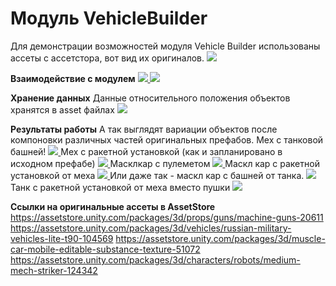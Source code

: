 # Модуль VehicleBuilder
Для демонстрации возможностей модуля Vehicle Builder использованы ассеты с ассетстора, вот вид их оригиналов.
[![](https://i.imgur.com/r7zFxp0.png) ]()

**Взаимодействие с модулем**
[![](https://i.imgur.com/yairTei.gif) ]()
[![](https://i.imgur.com/4fpIp6a.gif) ]()

**Хранение данных**
Данные относительного положения объектов хранятся в asset файлах
[![](https://i.imgur.com/R4siGdk.gif) ]()

**Результаты работы**
А так выглядят вариации объектов после компоновки различных частей оригинальных префабов.
Мех с танковой башней!
[![](https://i.imgur.com/E0AeY5H.png) ]()
Мех с ракетной установкой (как и запланировано в исходном префабе)
[![](https://i.imgur.com/SYRu5h1.png) ]()
Масклкар с пулеметом
[![](https://i.imgur.com/uxxLOJP.png) ]()
Маскл кар с ракетной установкой от меха
[![](https://i.imgur.com/GR8oLvN.png) ]()
Или даже так - маскл кар с башней от танка.
[![](https://i.imgur.com/6w3AEiF.png) ]()
Танк с ракетной установкой от меха вместо пушки
[![](https://i.imgur.com/8Hku4xA.png) ]()

**Ссылки на оригинальные ассеты в AssetStore**
https://assetstore.unity.com/packages/3d/props/guns/machine-guns-20611
https://assetstore.unity.com/packages/3d/vehicles/russian-military-vehicles-lite-t90-104569
https://assetstore.unity.com/packages/3d/muscle-car-mobile-editable-substance-texture-51072
https://assetstore.unity.com/packages/3d/characters/robots/medium-mech-striker-124342

